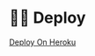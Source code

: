 # 🏃‍♂️ Deploy 
[Deploy On Heroku](https://heroku.com/deploy?template=https://github.com/MysticKaBaap/Tokyo.git)
